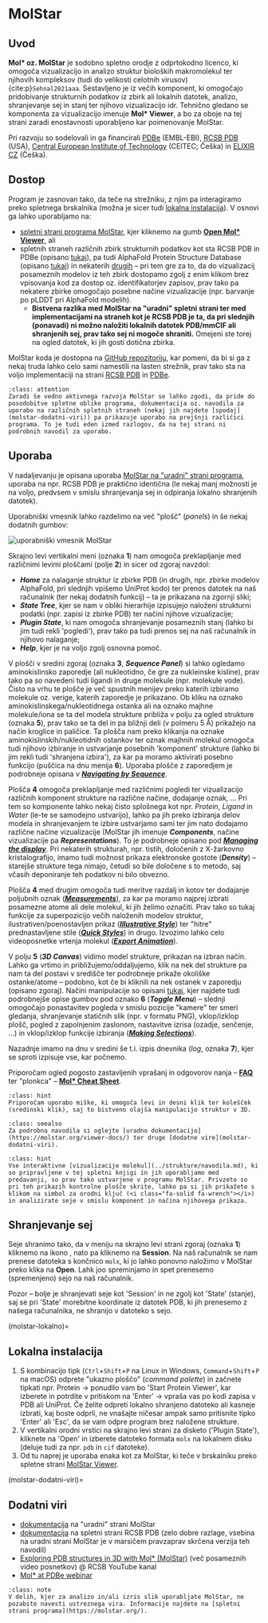 # MolStar

## Uvod

**Mol\* oz. MolStar** je sodobno spletno orodje z odprtokodno licenco, ki omogoča vizualizacijo in analizo struktur bioloških makromolekul ter njihovih kompleksov (tudi do velikosti celotnih virusov) {cite:p}`Sehnal2021aaa`. Sestavljeno je iz večih komponent, ki omogočajo pridobivanje strukturnih podatkov iz zbirk ali lokalnih datotek, analizo, shranjevanje sej in stanj ter njihovo vizualizacijo idr. Tehnično gledano se komponenta za vizualizacijo imenuje **Mol\* Viewer**, a bo za oboje na tej strani zaradi enostavnosti uporabljeno kar poimenovanje MolStar.

Pri razvoju so sodelovali in ga financirali [PDBe](https://pdbe.org/) (EMBL-EBI), [RCSB PDB](https://rcsb.org/) (USA), [Central European Institute of Technology](https://ceitec.cz/) (CEITEC; Češka) in [ELIXIR CZ](https://www.elixir-czech.cz/services) (Češka).

## Dostop

Program je zasnovan tako, da teče na strežniku, z njim pa interagiramo preko spletnega brskalnika (možna je sicer tudi [lokalna instalacija](molstar-lokalno)). V osnovi ga lahko uporabljamo na:
- [spletni strani programa MolStar](https://molstar.org/), kjer kliknemo na gumb [**Open Mol\* Viewer**](https://molstar.org/viewer), ali
- spletnih straneh različnih zbirk strukturnih podatkov kot sta RCSB PDB in PDBe (opisano [tukaj](zbirke-eksperimentalne.md)), pa tudi AlphaFold Protein Structure Database (opisano [tukaj](modeli.md)) in nekaterih [drugih](https://molstar.org/viewer-docs/integrations/) – pri tem gre za to, da do vizualizacij posameznih modelov iz teh zbirk dostopamo zgolj z enim klikom brez vpisovanja kod za dostop oz. identifikatorjev zapisov, prav tako pa nekatere zbirke omogočajo posebne načine vizualizacije (npr. barvanje po pLDDT pri AlphaFold modelih).
  - **Bistvena razlika med MolStar na "uradni" spletni strani ter med implementacijami na straneh kot je RCSB PDB je ta, da pri slednjih (ponavadi) ni možno naložiti lokalnih datotek PDB/mmCIF ali shranjenih sej, prav tako sej ni mogoče shraniti.** Omejeni ste torej na ogled datotek, ki jih gosti dotična zbirka.

MolStar koda je dostopna na [GitHub repozitoriju](https://github.com/molstar), kar pomeni, da bi si ga z nekaj truda lahko celo sami namestili na lasten strežnik, prav tako sta na voljo implementaciji na strani [RCSB PDB](https://github.com/molstar/rcsb-molstar) in [PDBe](https://github.com/molstar/pdbe-molstar).

```{admonition} Razlike med navodili in dejanskim stanjem
:class: attention
Zaradi še vedno aktivnega razvoja MolStar se lahko zgodi, da pride do posodobitve spletne oblike programa, dokumentacija oz. navodila za uporabo na različnih spletnih straneh (nekaj jih najdete [spodaj](molstar-dodatni-viri)) pa prikazuje uporabo na prejšnji različici programa. To je tudi eden izmed razlogov, da na tej strani ni podrobnih navodil za uporabo.
```

## Uporaba

V nadaljevanju je opisana uporaba [MolStar na "uradni" strani programa](https://molstar.org/viewer), uporaba na npr. RCSB PDB je praktično identična (le nekaj manj možnosti je na voljo, predvsem v smislu shranjevanja sej in odpiranja lokalno shranjenih datotek).

Uporabniški vmesnik lahko razdelimo na več "plošč" (*panels*) in še nekaj dodatnih gumbov:

![uporabniški vmesnik MolStar](slike/molstar-vmesnik1.png)

Skrajno levi vertikalni meni (oznaka **1**) nam omogoča preklapljanje med različnimi levimi ploščami (polje **2**) in sicer od zgoraj navzdol:
- ***Home*** za nalaganje struktur iz zbirke PDB (in drugih, npr. zbirke modelov AlphaFold, pri slednjih vpišemo UniProt kodo) ter prenos datotek na naš računalnik (ter nekaj dodatnih funkcij) – ta je prikazana na zgornji sliki;
- ***State Tree***, kjer se nam v obliki hierarhije izpisujejo naloženi strukturni podatki (npr. zapisi iz zbirke PDB) ter načini njihove vizualizacije;
- ***Plugin State***, ki nam omogoča shranjevanje posameznih stanj (lahko bi jim tudi rekli 'pogledi'), prav tako pa tudi prenos sej na naš računalnik in njihovo nalaganje;
- ***Help***, kjer je na voljo zgolj osnovna pomoč.

V plošči v sredini zgoraj (oznaka **3**, ***Sequence Panel***) si lahko ogledamo aminokislinsko zaporedje (ali nukleotidno, če gre za nukleinske kisline), prav tako pa so navedeni tudi ligandi in druge molekule (npr. molekule vode). Čisto na vrhu te plošče je več spustnih menijev preko katerih izbiramo molekule oz. verige, katerih zaporedje je prikazano. Ob kliku na oznako aminokislinskega/nukleotidnega ostanka ali na oznako majhne molekule/iona se ta del modela strukture približa v polju za ogled strukture (oznaka **5**), prav tako se ta del in pa bližnji deli (v polmeru 5 Å) prikažejo na način kroglice in paličice. Ta plošča nam preko klikanja na oznake aminokislinskih/nukleotidnih ostankov ter oznak majhnih molekul omogoča tudi njihovo izbiranje in ustvarjanje posebnih 'komponent' strukture (lahko bi jim rekli tudi 'shranjena izbira'), za kar pa moramo aktivirati posebno funkcijo (puščica na dnu menija **6**). Uporaba plošče z zaporedjem je podrobneje opisana v [***Navigating by Sequence***](https://molstar.org/viewer-docs/navigating-by-sequence/).

Plošča **4** omogoča preklapljanje med različnimi pogledi ter vizualizacijo različnih komponent strukture na različne načine, dodajanje oznak, ... Pri tem so komponente lahko nekaj čisto splošnega kot npr. *Protein*, *Ligand* in *Water* (le-te se samodejno ustvarijo), lahko pa jih preko izbiranja delov modela in shranjevanjem te izbire ustvarjamo sami ter jim nato dodajamo različne načine vizualizacije (MolStar jih imenuje ***Components***, načine vizualizacije pa ***Representations***). To je podrobneje opisano pod [***Managing the display***](https://molstar.org/viewer-docs/managing-the-display/). Pri nekaterih strukturah, npr. tistih, določenih z X-žarkovno kristalografijo, imamo tudi možnost prikaza elektronske gostote (***Density***) – starejše strukture tega nimajo, četudi so bile določene s to metodo, saj včasih deponiranje teh podatkov ni bilo obvezno.

Plošča **4** med drugim omogoča tudi meritve razdalj in kotov ter dodajanje poljubnih oznak ([***Measurements***](https://molstar.org/viewer-docs/tips/measurements/)), za kar pa moramo najprej izbrati posamezne atome ali dele molekul, ki jih želimo označiti. Prav tako so tukaj funkcije za superpozicijo večih naloženih modelov struktur, ilustrativen/poenostavljen prikaz ([***Illustrative Style***](https://molstar.org/viewer-docs/tips/illustrative-style/)) ter "hitre" prednastavljene stile ([***Quick Styles***](https://molstar.org/viewer-docs/tips/quick-styles/)) in drugo. Izvozimo lahko celo videoposnetke vrtenja molekul ([***Export Animation***](https://molstar.org/viewer-docs/tips/movie-export/)).

V polju **5** (***3D Canvas***) vidimo model strukture, prikazan na izbran način. Lahko ga vrtimo in približujemo/oddaljujemo, klik na nek del strukture pa nam ta del postavi v središče ter podrobneje prikaže okoliške ostanke/atome – podobno, kot če bi kliknili na nek ostanek v zaporedju (opisano zgoraj). Načini manipulacije so opisani [tukaj](https://molstar.org/viewer-docs/), kjer najdete tudi podrobnejše opise gumbov pod oznako **6** (***Toggle Menu***) – slednji omogočajo ponastavitev pogleda v smislu pozicije "kamere" ter smeri gledanja, shranjevanje statičnih slik (npr. v formatu PNG), vklop/izklop plošč, pogled z zapolnjenim zaslonom, nastavitve izrisa (ozadje, senčenje, ...) in vklop/izklop funkcije izbiranja ([***Making Selections***](https://molstar.org/viewer-docs/making-selections/)).

Nazadnje imamo na dnu v sredini še t.i. izpis dnevnika (*log*, oznaka **7**), kjer se sproti izpisuje vse, kar počnemo.

Priporočam ogled pogosto zastavljenih vprašanj in odgovorov nanja – [**FAQ**](https://molstar.org/viewer-docs/faqs-scenarios/) ter "plonkca" – [**Mol\* Cheat Sheet**](https://molstar.org/viewer-docs/mol_-cheat-sheet/).

```{admonition} Miška
:class: hint
Priporočam uporabo miške, ki omogoča levi in desni klik ter kolešček (sredinski klik), saj to bistveno olajša manipulacijo struktur v 3D.
```

```{admonition} Podrobna navodila
:class: seealso
Za podrobna navodila si oglejte [uradno dokumentacijo](https://molstar.org/viewer-docs/) ter druge [dodatne vire](molstar-dodatni-viri).
```

```{admonition} Učite se iz primerov
:class: hint
Vse interaktivne [vizualizacije molekul](../strukture/navodila.md), ki so pripravljene v tej spletni knjigi in jih uporabljamo med predavanji, so prav tako ustvarjene v programu MolStar. Privzeto so pri teh prikazih kontrolne plošče skrite, lahko pa si jih prikažete s klikom na simbol za orodni ključ (<i class="fa-solid fa-wrench"></i>) in analizirate seje v smislu komponent in načina njihovega prikaza.
```

## Shranjevanje sej

Seje shranimo tako, da v meniju na skrajno levi strani zgoraj (oznaka **1**) kliknemo na ikono <i class="fa-solid fa-floppy-disk"></i>, nato pa kliknemo na **Session**. Na naš računalnik se nam prenese datoteka s končnico `molx`, ki jo lahko ponovno naložimo v MolStar preko klika na **Open**. Lahk joo spreminjamo in spet prenesemo (spremenjeno) sejo na naš računalnik.

Pozor – bolje je shranjevati seje kot 'Session' in ne zgolj kot 'State' (stanje), saj se pri 'State' morebitne koordinate iz datotek PDB, ki jih prenesemo z našega računalnika, ne shranijo v datoteko s sejo.

(molstar-lokalno)=
## Lokalna instalacija
1. S kombinacijo tipk (`Ctrl`+`Shift`+`P` na Linux in Windows, `Command`+`Shift`+`P` na macOS) odprete "ukazno ploščo" (*command palette*) in začnete tipkati npr. Protein $\rightarrow$ ponudilo vam bo 'Start Protein Viewer', kar izberete in potrdite v pritiskom na 'Enter' $\rightarrow$ vpraša vas po kodi zapisa v PDB ali UniProt. Če želite odpreti lokalno shranjeno datoteko ali kasneje izbrati, kaj boste odprli, ne vnašajte ničesar ampak samo pritisnite tipko 'Enter' ali 'Esc', da se vam odpre program brez naložene strukture.
2. V vertikalni orodni vrstici na skrajno levi strani za disketo ('Plugin State'), kliknete na 'Open' in izberete datoteko formata `molx` na lokalnem disku (deluje tudi za npr. `pdb` in `cif` datoteke).
3. Od tu naprej je uporaba enaka kot za MolStar, ki teče v brskalniku preko spletne strani [MolStar Viewer](https://molstar.org/viewer/).


(molstar-dodatni-viri)=
## Dodatni viri
- [dokumentacija](https://molstar.org/viewer-docs/) na "uradni" strani MolStar
- [dokumentacija](https://www.rcsb.org/docs/3d-viewers/mol*/getting-started) na spletni strani RCSB PDB (zelo dobre razlage, vsebina na uradni strani MolStar je v marsičem pravzaprav skrčena verzija teh navodil)
- [Exploring PDB structures in 3D with Mol\* (MolStar)](https://www.youtube.com/playlist?list=PLHib7JgKNUUeG1kMKLMtWwds-pIvvf4iU) (več posameznih video posnetkov) @ RCSB YouTube kanal
- [Mol\* at PDBe webinar](https://www.youtube.com/watch?v=Yv2dApiymxY)

```{admonition} Citiranje
:class: note
V delih, kjer za analizo in/ali izris slik uporabljate MolStar, ne pozabite navesti ustreznega vira. Informacije najdete na [spletni strani programa](https://molstar.org/).
```